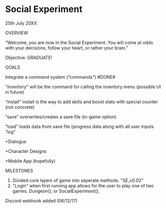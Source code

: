 # Social Experiment
 
25th July 20XX

OVERVIEW

“Welcome, you are now in the Social Experiment. You will come at odds with your decisions, follow your heart, or rather your brain.”

Objective: GRADUATE! 

GOALS

Integrate a command system (“commands”) #DONE#

“inventory” will be the command for calling the inventory menu (possible UI in future) 

“install” install is the way to add skills and boost stats with special counter (not concrete)

“save” overwrites/creates a save file (in-game option)

“load” loads data from save file (progress data along with all user inputs “log”

+Dialogue 

+Character Designs

+Mobile App (hopefully)

MILESTONES
1) Divided core layers of game into seperate methods. "SE_v0.02"
2) "Login" when first running app allows for the user to play one of two games.
 Dungeon(); or SocialExperiment();

 Discord webhook added (06/12/17)
